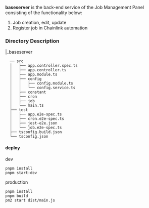  **baseserver** is the back-end service of the Job Management Panel consisting of the functionality below:
  1. Job creation, edit, update
  2. Register job in Chainlink automation


### Directory Description    

|_baseserver 
```
  ── src
  │   ├── app.controller.spec.ts
  │   ├── app.controller.ts
  │   ├── app.module.ts
  │   ├── config
  │   │   ├── config.module.ts
  │   │   └── config.service.ts
  │   ├── constant
  │   ├── cron
  │   ├── job
  │   └── main.ts
  ├── test
  │   ├── app.e2e-spec.ts
  │   ├── cron.e2e-spec.ts
  │   ├── jest-e2e.json
  │   └── job.e2e-spec.ts
  ├── tsconfig.build.json
  └── tsconfig.json
 ```
 

 
 #### deploy
 dev
 ```
 pnpm install
 pnpm start:dev
 ```
 production
 ```
 pnpm install
 pnpm build
 pm2 start dist/main.js
 ```
